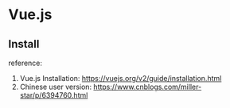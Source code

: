 # Vue.js


## Install

reference:
1. Vue.js Installation: https://vuejs.org/v2/guide/installation.html
2. Chinese user version: https://www.cnblogs.com/miller-star/p/6394760.html
